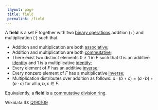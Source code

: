 ```yaml
---
 layout: page
 title: field
 permalink: /field
---
```

A **field** is a set $F$ together with two [binary operations](https://defsmath.github.io/DefsMath/binary_operation) addition ($+$) and multiplication ($\cdot$) such that
- Addition and multiplication are both [associative](https://defsmath.github.io/DefsMath/associative);
- Addition and multiplication are both [commutative](https://defsmath.github.io/DefsMath/commutative);
- There exist two distinct elements $0\neq 1$ in $F$ such that $0$ is an additive [identity](https://defsmath.github.io/DefsMath/identity_element) and $1$ is a multiplicative [identity](https://defsmath.github.io/DefsMath/#################identity);
- Every element of $F$ has an additive [inverse](https://defsmath.github.io/DefsMath/inverse_element);
- Every nonzero element of $F$ has a multiplicative [inverse](https://defsmath.github.io/DefsMath/################inverse);
- Multiplication distributes over addition as follows: $a\cdot (b+c) = (a\cdot b) + (a\cdot c)$ for all $a,b,c\in F$. 

Equivalently, a **field** is a [commutative](https://defsmath.github.io/DefsMath/commutative) [division ring](https://defsmath.github.io/DefsMath/division_ring).

Wikidata ID: [Q190109](https://www.wikidata.org/wiki/Q190109)